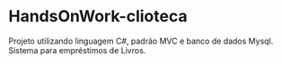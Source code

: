 # HandsOnWork-clioteca
Projeto utilizando linguagem C#, padrão MVC e banco de dados Mysql.  Sistema para empréstimos de Livros.
